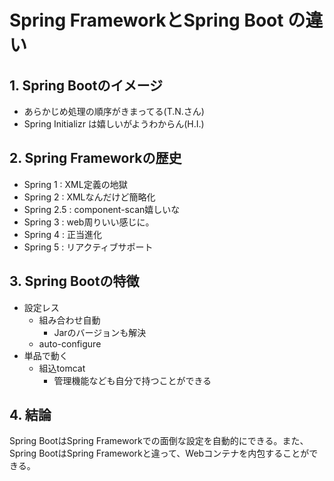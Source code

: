 # Spring FrameworkとSpring Boot の違い
## 1. Spring Bootのイメージ
- あらかじめ処理の順序がきまってる(T.N.さん)
- Spring Initializr は嬉しいがようわからん(H.I.)

## 2. Spring Frameworkの歴史
- Spring 1 : XML定義の地獄
- Spring 2 : XMLなんだけど簡略化
- Spring 2.5 : component-scan嬉しいな
- Spring 3 : web周りいい感じに。
- Spring 4 : 正当進化
- Spring 5 : リアクティブサポート

## 3. Spring Bootの特徴
- 設定レス
    - 組み合わせ自動
        - Jarのバージョンも解決
    - auto-configure
- 単品で動く
    - 組込tomcat
        - 管理機能なども自分で持つことができる



## 4. 結論
Spring BootはSpring Frameworkでの面倒な設定を自動的にできる。また、Spring BootはSpring Frameworkと違って、Webコンテナを内包することができる。